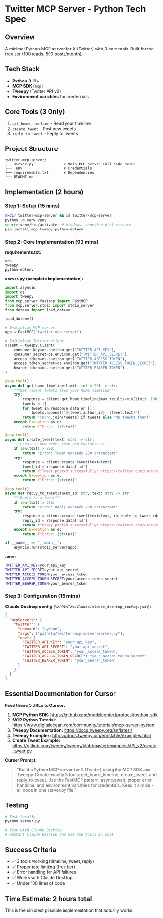 # Twitter MCP Server - Python Tech Spec

## Overview
A minimal Python MCP server for X (Twitter) with 3 core tools. Built for the free tier (100 reads, 500 posts/month).

## Tech Stack
- **Python 3.10+**
- **MCP SDK** (`mcp`)
- **Tweepy** (Twitter API v2)
- **Environment variables** for credentials

## Core Tools (3 Only)
1. `get_home_timeline` - Read your timeline
2. `create_tweet` - Post new tweets  
3. `reply_to_tweet` - Reply to tweets

## Project Structure
```
twitter-mcp-server/
├── server.py              # Main MCP server (all code here)
├── .env                   # Credentials
├── requirements.txt       # Dependencies
└── README.md
```

## Implementation (2 hours)

### Step 1: Setup (15 mins)
```bash
mkdir twitter-mcp-server && cd twitter-mcp-server
python -m venv venv
source venv/bin/activate  # Windows: venv\Scripts\activate
pip install mcp tweepy python-dotenv
```

### Step 2: Core Implementation (90 mins)

**requirements.txt:**
```
mcp
tweepy
python-dotenv
```

**server.py (complete implementation):**
```python
import asyncio
import os
import tweepy
from mcp.server.fastmcp import FastMCP
from mcp.server.stdio import stdio_server
from dotenv import load_dotenv

load_dotenv()

# Initialize MCP server
app = FastMCP("twitter-mcp-server")

# Initialize Twitter client
client = tweepy.Client(
    consumer_key=os.environ.get("TWITTER_API_KEY"),
    consumer_secret=os.environ.get("TWITTER_API_SECRET"),
    access_token=os.environ.get("TWITTER_ACCESS_TOKEN"),
    access_token_secret=os.environ.get("TWITTER_ACCESS_TOKEN_SECRET"),
    bearer_token=os.environ.get("TWITTER_BEARER_TOKEN")
)

@app.tool()
async def get_home_timeline(limit: int = 20) -> str:
    """Get recent tweets from your home timeline"""
    try:
        response = client.get_home_timeline(max_results=min(limit, 100))
        tweets = []
        for tweet in response.data or []:
            tweets.append(f"@{tweet.author_id}: {tweet.text}")
        return "\n\n".join(tweets) if tweets else "No tweets found"
    except Exception as e:
        return f"Error: {str(e)}"

@app.tool()
async def create_tweet(text: str) -> str:
    """Create a new tweet (max 280 characters)"""
    if len(text) > 280:
        return "Error: Tweet exceeds 280 characters"
    try:
        response = client.create_tweet(text=text)
        tweet_id = response.data['id']
        return f"Tweet posted successfully: https://twitter.com/user/status/{tweet_id}"
    except Exception as e:
        return f"Error: {str(e)}"

@app.tool()
async def reply_to_tweet(tweet_id: str, text: str) -> str:
    """Reply to a tweet"""
    if len(text) > 280:
        return "Error: Reply exceeds 280 characters"
    try:
        response = client.create_tweet(text=text, in_reply_to_tweet_id=tweet_id)
        reply_id = response.data['id']
        return f"Reply posted successfully: https://twitter.com/user/status/{reply_id}"
    except Exception as e:
        return f"Error: {str(e)}"

if __name__ == "__main__":
    asyncio.run(stdio_server(app))
```

**.env:**
```bash
TWITTER_API_KEY=your_api_key
TWITTER_API_SECRET=your_api_secret
TWITTER_ACCESS_TOKEN=your_access_token
TWITTER_ACCESS_TOKEN_SECRET=your_access_token_secret
TWITTER_BEARER_TOKEN=your_bearer_token
```

### Step 3: Configuration (15 mins)

**Claude Desktop config** (`%APPDATA%/Claude/claude_desktop_config.json`):
```json
{
  "mcpServers": {
    "twitter": {
      "command": "python",
      "args": ["path/to/twitter-mcp-server/server.py"],
      "env": {
        "TWITTER_API_KEY": "your_api_key",
        "TWITTER_API_SECRET": "your_api_secret", 
        "TWITTER_ACCESS_TOKEN": "your_access_token",
        "TWITTER_ACCESS_TOKEN_SECRET": "your_access_token_secret",
        "TWITTER_BEARER_TOKEN": "your_bearer_token"
      }
    }
  }
}
```

## Essential Documentation for Cursor

**Feed these 5 URLs to Cursor:**

1. **MCP Python SDK:** https://github.com/modelcontextprotocol/python-sdk
2. **MCP Python Tutorial:** https://www.digitalocean.com/community/tutorials/mcp-server-python  
3. **Tweepy Documentation:** https://docs.tweepy.org/en/latest/
4. **Tweepy Examples:** https://docs.tweepy.org/en/stable/examples.html
5. **Create Tweet Example:** https://github.com/tweepy/tweepy/blob/master/examples/API_v2/create_tweet.py

**Cursor Prompt:**
> "Build a Python MCP server for X (Twitter) using the MCP SDK and Tweepy. Create exactly 3 tools: get_home_timeline, create_tweet, and reply_to_tweet. Use the FastMCP pattern, async/await, proper error handling, and environment variables for credentials. Keep it simple - all code in one server.py file."

## Testing
```bash
# Test locally
python server.py

# Test with Claude Desktop
# Restart Claude Desktop and use the tools in chat
```

## Success Criteria
- ✅ 3 tools working (timeline, tweet, reply)
- ✅ Proper rate limiting (free tier)
- ✅ Error handling for API failures
- ✅ Works with Claude Desktop
- ✅ Under 100 lines of code

## Time Estimate: 2 hours total
This is the simplest possible implementation that actually works.